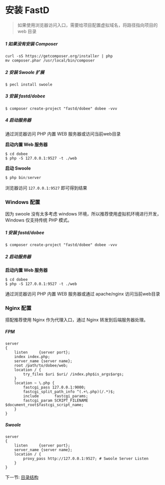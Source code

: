 # 安装 FastD 

> 如果使用浏览器访问入口，需要给项目配置虚拟域名，将路径指向项目的 web 目录

##### 1 如果没有安装 Composer 

```
curl -sS https://getcomposer.org/installer | php
mv composer.phar /usr/local/bin/composer
```

##### 2 安装 Swoole 扩展

```
$ pecl install swoole
```

##### 3 安装 fastd/dobee

```
$ composer create-project "fastd/dobee" dobee -vvv 
```

##### 4 启动服务器

通过浏览器访问 PHP 内置 WEB 服务器或访问当前web目录

**启动内置 Web 服务器**

```shell
$ cd dobee
$ php -S 127.0.0.1:9527 -t ./web 
```

**启动 Swoole**

```php
$ php bin/server 
```

浏览器访问 `127.0.0.1:9527` 即可得到结果

### Windows 配置

因为 swoole 没有太多考虑 windows 环境，所以推荐使用虚拟机环境进行开发，Windows 仅支持传统 PHP 模式。

##### 1 安装 fastd/dobee
 
```
$ composer create-project "fastd/dobee" dobee -vvv 
```

##### 2 启动服务器

**启动内置 Web 服务器**

```shell
$ cd dobee
$ php -S 127.0.0.1:9527 -t ./web 
```

通过浏览器访问 PHP 内置 WEB 服务器或通过 apache/nginx 访问当前web目录

### Nginx 配置

搭配推荐使用 Nginx 作为代理入口，通过 Nginx 转发到后端服务器处理。

##### FPM

```
server
{
    listen     {server port};
    index index.php;
    server_name {server name};
    root /path/to/dobee/web;
    location / {
        try_files $uri $uri/ /index.php$is_args$args;
    }
    location ~ \.php {
        fastcgi_pass 127.0.0.1:9000;
        fastcgi_split_path_info ^(.+\.php)(/.*)$;
        include       fastcgi_params;
        fastcgi_param SCRIPT_FILENAME $document_root$fastcgi_script_name;
    }
}
```

##### Swoole

```
server 
{
    listen     {server port};
    server_name {server name};
    location / {
        proxy_pass http://127.0.0.1:9527; # Swoole Server Listen
    }
}
```

下一节: [目录结构](1-3-directory-structure.md)
